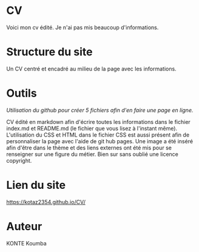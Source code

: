 # CV
Voici mon cv édité. Je n'ai pas mis beaucoup d'informations.
# Structure du site
Un CV centré et encadré au milieu de la page avec les informations. 
# Outils
*Utilisation du github pour créer 5 fichiers afin d'en faire une page en ligne.*

CV édité en markdown afin d'écrire toutes les informations dans le fichier index.md et README.md (le fichier que vous lisez à l'instant même). L'utilisation du CSS et HTML dans le fichier CSS  est aussi présent afin de personnaliser la page avec l'aide de git hub pages.
Une image a été inséré afin d'être dans le thème et des liens externes ont été mis pour se renseigner sur une figure du métier. Bien sur sans oublié une licence copyright.
# Lien du site 
https://kotaz2354.github.io/CV/
# Auteur
KONTE Koumba
